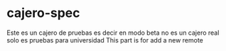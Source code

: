 # cajero-spec
Este es un cajero de pruebas es decir en modo beta no es un cajero real solo es pruebas para universidad 
This part is for add a new remote
